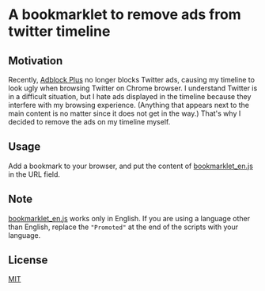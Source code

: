 # A bookmarklet to remove ads from twitter timeline

## Motivation

Recently, [Adblock Plus](https://chrome.google.com/webstore/detail/adblock-plus-free-ad-bloc/cfhdojbkjhnklbpkdaibdccddilifddb) no longer blocks Twitter ads, causing my timeline to look ugly when browsing Twitter on Chrome browser. I understand Twitter is in a difficult situation, but I hate ads displayed in the timeline because they interfere with my browsing experience. (Anything that appears next to the main content is no matter since it does not get in the way.) That's why I decided to remove the ads on my timeline myself.

## Usage

Add a bookmark to your browser, and put the content of [bookmarklet_en.js](bookmarklet_en.js) in the URL field.

## Note

[bookmarklet_en.js](bookmarklet_en.js) works only in English. If you are using a language other than English, replace the `"Promoted"` at the end of the scripts with your language.

## License

[MIT](LICENSE)
